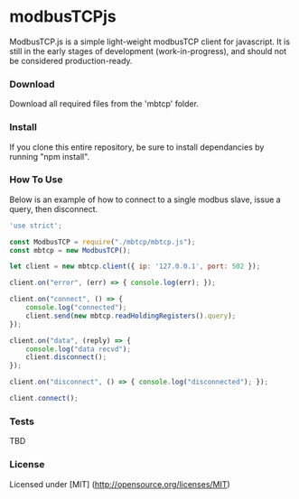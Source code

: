 modbusTCPjs
===========

ModbusTCP.js is a simple light-weight modbusTCP client for javascript. It is still in the early stages of development (work-in-progress), and should not be considered production-ready.

### Download
Download all required files from the 'mbtcp' folder.

### Install
If you clone this entire repository, be sure to install dependancies by running "npm install".

### How To Use
Below is an example of how to connect to a single modbus slave, issue a query, then disconnect.
```javascript
'use strict';

const ModbusTCP = require("./mbtcp/mbtcp.js");
const mbtcp = new ModbusTCP();

let client = new mbtcp.client({ ip: '127.0.0.1', port: 502 });

client.on("error", (err) => { console.log(err); });

client.on("connect", () => {
    console.log("connected");
    client.send(new mbtcp.readHoldingRegisters().query);
});

client.on("data", (reply) => {
    console.log("data recvd");
    client.disconnect();
});

client.on("disconnect", () => { console.log("disconnected"); });

client.connect();

```

### Tests
TBD

### License
Licensed under [MIT]
(http://opensource.org/licenses/MIT)